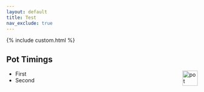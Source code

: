```yaml
---
layout: default
title: Test
nav_exclude: true
---
```


{% include custom.html %}

<div id="potwindowwrap">

<div id="potwindow">

<div id="potwindowheader">
<h2 id="potwindowtitle">Pot Timings</h2>
<img src="{{ site.baseurl }}/assets/images/icons/pot.png" alt="pot" style="height: 40px; float: right">
</div>



- First
- Second

</div>
</div>